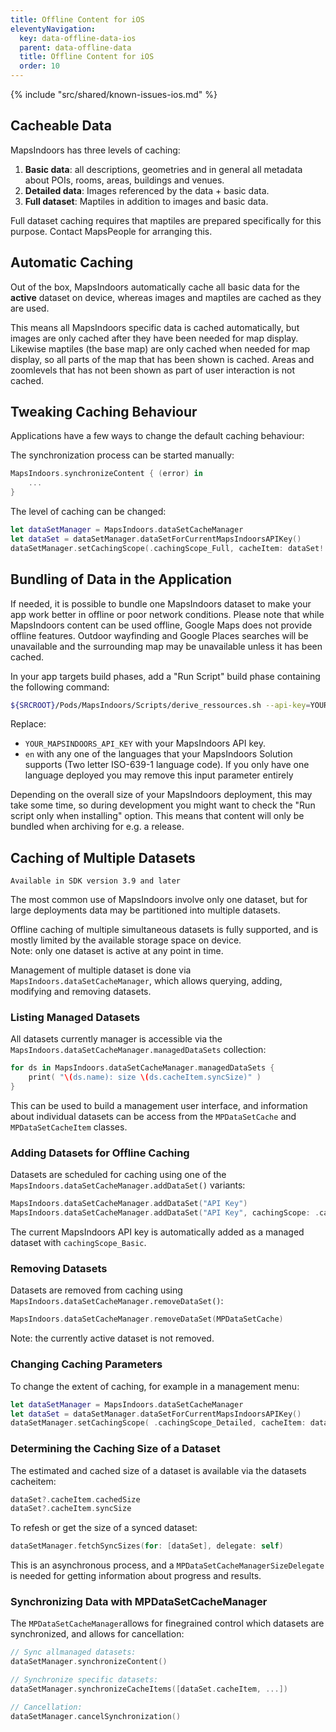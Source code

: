 ```yaml
---
title: Offline Content for iOS
eleventyNavigation:
  key: data-offline-data-ios
  parent: data-offline-data
  title: Offline Content for iOS
  order: 10
---
```


<!-- Known Issues -->
{% include "src/shared/known-issues-ios.md" %}

## Cacheable Data

MapsIndoors has three levels of caching:

1. **Basic data**: all descriptions, geometries and in general all metadata about POIs, rooms, areas, buildings and venues.
2. **Detailed data**: Images referenced by the data + basic data.
3. **Full dataset**: Maptiles in addition to images and basic data.

Full dataset caching requires that maptiles are prepared specifically for this purpose.  Contact MapsPeople for arranging this.

## Automatic Caching

Out of the box, MapsIndoors automatically cache all basic data for the **active** dataset on device, whereas images and maptiles are cached as they are used.

This means all MapsIndoors specific data is cached automatically, but images are only cached after they have been needed for map display.  Likewise maptiles (the base map) are only cached when needed for map display, so all parts of the map that has been shown is cached.  Areas and zoomlevels that has not been shown as part of user interaction is not cached.

## Tweaking Caching Behaviour

Applications have a few ways to change the default caching behaviour:

The synchronization process can be started manually:

```swift
MapsIndoors.synchronizeContent { (error) in
    ...
}
```

The level of caching can be changed:

```swift
let dataSetManager = MapsIndoors.dataSetCacheManager
let dataSet = dataSetManager.dataSetForCurrentMapsIndoorsAPIKey()
dataSetManager.setCachingScope(.cachingScope_Full, cacheItem: dataSet!.cacheItem)
```

## Bundling of Data in the Application

If needed, it is possible to bundle one MapsIndoors dataset to make your app work better in offline or poor network conditions.
Please note that while MapsIndoors content can be used offline, Google Maps does not provide offline features. Outdoor wayfinding and Google Places searches will be unavailable and the surrounding map may be unavailable unless it has been cached.

In your app targets build phases, add a "Run Script" build phase containing the following command:

```bash
${SRCROOT}/Pods/MapsIndoors/Scripts/derive_ressources.sh --api-key=YOUR_MAPSINDOORS_API_KEY --language=en
```

Replace:

* `YOUR_MAPSINDOORS_API_KEY` with your MapsIndoors API key.
* `en` with any one of the languages that your MapsIndoors Solution supports (Two letter ISO-639-1 language code). If you only have one language deployed you may remove this input parameter entirely

Depending on the overall size of your MapsIndoors deployment, this may take some time, so during development you might want to check the "Run script only when installing" option. This means that content will only be bundled when archiving for e.g. a release.

## Caching of Multiple Datasets

`Available in SDK version 3.9 and later`

The most common use of MapsIndoors involve only one dataset, but for large deployments data may be partitioned into multiple datasets.

Offline caching of multiple simultaneous datasets is fully supported, and is mostly limited by the available storage space on device.<br>Note: only one dataset is active at any point in time.

Management of multiple dataset is done via  `MapsIndoors.dataSetCacheManager`, which allows querying, adding, modifying and removing datasets.

### Listing Managed Datasets

All datasets currently manager is accessible via the `MapsIndoors.dataSetCacheManager.managedDataSets` collection:

```swift
for ds in MapsIndoors.dataSetCacheManager.managedDataSets {
    print( "\(ds.name): size \(ds.cacheItem.syncSize)" )
}
```

This can be used to build a management user interface, and information about individual datasets can be access from the `MPDataSetCache` and `MPDataSetCacheItem` classes.

### Adding Datasets for Offline Caching

Datasets are scheduled for caching using one of the  `MapsIndoors.dataSetCacheManager.addDataSet()` variants:

```swift
MapsIndoors.dataSetCacheManager.addDataSet("API Key")
MapsIndoors.dataSetCacheManager.addDataSet("API Key", cachingScope: .cachingScope_Basic)
```

The current MapsIndoors API key is automatically added as a managed dataset with `cachingScope_Basic`.

### Removing Datasets

Datasets are removed from caching using `MapsIndoors.dataSetCacheManager.removeDataSet()`:

```swift
MapsIndoors.dataSetCacheManager.removeDataSet(MPDataSetCache)
```

Note: the currently active dataset is not removed.

### Changing Caching Parameters

To change the extent of caching, for example in a management menu:

```swift
let dataSetManager = MapsIndoors.dataSetCacheManager
let dataSet = dataSetManager.dataSetForCurrentMapsIndoorsAPIKey()
dataSetManager.setCachingScope( .cachingScope_Detailed, cacheItem: dataSet?.cacheItem )
```

### Determining the Caching Size of a Dataset

The estimated and cached size of a dataset is available via the datasets cacheitem:

```swift
dataSet?.cacheItem.cachedSize
dataSet?.cacheItem.syncSize
```

To refesh or get the size of a synced dataset:

```swift
dataSetManager.fetchSyncSizes(for: [dataSet], delegate: self)
```

This is an asynchronous process, and a `MPDataSetCacheManagerSizeDelegate` is needed for getting information about progress and results.

### Synchronizing Data with MPDataSetCacheManager

The `MPDataSetCacheManager`allows for finegrained control which datasets are synchronized, and allows for cancellation:

```swift
// Sync allmanaged datasets:
dataSetManager.synchronizeContent()

// Synchronize specific datasets:
dataSetManager.synchronizeCacheItems([dataSet.cacheItem, ...])

// Cancellation:
dataSetManager.cancelSynchronization()
```
